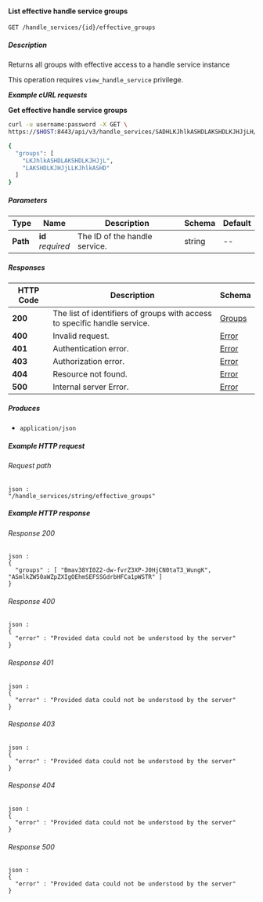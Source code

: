 
<a name="list_effective_handle_service_groups"></a>
#### List effective handle service groups
```
GET /handle_services/{id}/effective_groups
```


##### Description
Returns all groups with effective access to a handle service instance

This operation requires `view_handle_service` privilege.

***Example cURL requests***

**Get effective handle service groups**
```bash
curl -u username:password -X GET \
https://$HOST:8443/api/v3/handle_services/SADHLKJhlkASHDLAKSHDLKJHJjLH/effective_groups

{
  "groups": [
    "LKJhlkASHDLAKSHDLKJHJjL",
    "LAKSHDLKJHJjLLKJhlkASHD"
  ]
}
```


##### Parameters

|Type|Name|Description|Schema|Default|
|---|---|---|---|---|
|**Path**|**id**  <br>*required*|The ID of the handle service.|string|--|


##### Responses

|HTTP Code|Description|Schema|
|---|---|---|
|**200**|The list of identifiers of groups with access to specific handle service.|[Groups](../definitions/Groups.md#groups)|
|**400**|Invalid request.|[Error](../definitions/Error.md#error)|
|**401**|Authentication error.|[Error](../definitions/Error.md#error)|
|**403**|Authorization error.|[Error](../definitions/Error.md#error)|
|**404**|Resource not found.|[Error](../definitions/Error.md#error)|
|**500**|Internal server Error.|[Error](../definitions/Error.md#error)|


##### Produces

* `application/json`


##### Example HTTP request

###### Request path
```
json :
"/handle_services/string/effective_groups"
```


##### Example HTTP response

###### Response 200
```
json :
{
  "groups" : [ "Bmav38YI0Z2-dw-fvrZ3XP-J0HjCN0taT3_WungK", "ASmlkZW50aWZpZXIgOEhmSEFSSGdrbHFCa1pWSTR" ]
}
```


###### Response 400
```
json :
{
  "error" : "Provided data could not be understood by the server"
}
```


###### Response 401
```
json :
{
  "error" : "Provided data could not be understood by the server"
}
```


###### Response 403
```
json :
{
  "error" : "Provided data could not be understood by the server"
}
```


###### Response 404
```
json :
{
  "error" : "Provided data could not be understood by the server"
}
```


###### Response 500
```
json :
{
  "error" : "Provided data could not be understood by the server"
}
```



